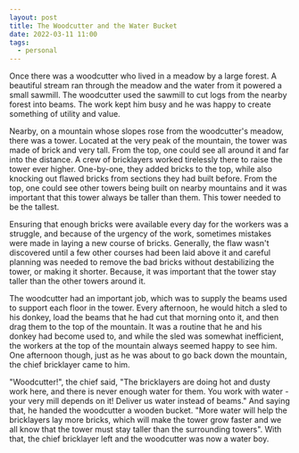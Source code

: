 ```yaml
---
layout: post
title: The Woodcutter and the Water Bucket
date: 2022-03-11 11:00
tags:
  - personal
---
```


Once there was a woodcutter who lived in a meadow by a large forest.  A beautiful stream ran through the meadow and the water from it powered a small sawmill.  The woodcutter used the sawmill to cut logs from the nearby forest into beams.  The work kept him busy and he was happy to create something of utility and value.

Nearby, on a mountain whose slopes rose from the woodcutter's meadow, there was a tower.  Located at the very peak of the mountain, the tower was made of brick and very tall.  From the top, one could see all around it and far into the distance.  A crew of bricklayers worked tirelessly there to raise the tower ever higher. One-by-one, they added bricks to the top, while also knocking out flawed bricks from sections they had built before.  From the top, one could see other towers being built on nearby mountains and it was important that this tower always be taller than them.  This tower needed to be the tallest.

Ensuring that enough bricks were available every day for the workers was a struggle, and because of the urgency of the work, sometimes mistakes were made in laying a new course of bricks.  Generally, the flaw wasn't discovered until a few other courses had been laid above it and careful planning was needed to remove the bad bricks without destabilizing the tower, or making it shorter.  Because, it was important that the tower stay taller than the other towers around it.

The woodcutter had an important job, which was to supply the beams used to support each floor in the tower.  Every afternoon, he would hitch a sled to his donkey, load the beams that he had cut that morning onto it, and then drag them to the top of the mountain. It was a routine that he and his donkey had become used to, and while the sled was somewhat inefficient, the workers at the top of the mountain always seemed happy to see him.  One afternoon though, just as he was about to go back down the mountain, the chief bricklayer came to him.

"Woodcutter!", the chief said, "The bricklayers are doing hot and dusty work here, and there is never enough water for them.  You work with water - your very mill depends on it! Deliver us water instead of beams."  And saying that, he handed the woodcutter a wooden bucket.  "More water will help the bricklayers lay more bricks, which will make the tower grow faster and we all know that the tower must stay taller than the surrounding towers". With that, the chief bricklayer left and the woodcutter was now a water boy.